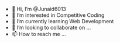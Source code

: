 - 👋 Hi, I’m @Junaid6013
- 👀 I’m interested in Competitive Coding
- 🌱 I’m currently learning Web Development
- 💞️ I’m looking to collaborate on ...
- 📫 How to reach me ...

<!---
Junaid6013/Junaid6013 is a ✨ special ✨ repository because its `README.md` (this file) appears on your GitHub profile.
You can click the Preview link to take a look at your changes.
--->
